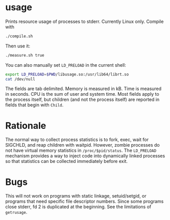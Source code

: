 usage
=====

Prints resource usage of processes to stderr.  Currently Linux only.  Compile with
```bash
./compile.sh
```

Then use it:
```bash
./measure.sh true
```
You can also manually set `LD_PRELOAD` in the current shell:
```bash
export LD_PRELOAD=$PWD/libusage.so:/usr/lib64/librt.so
cat /dev/null
```

The fields are tab delimited.  Memory is measured in kB.  Time is measured in seconds.  CPU is the sum of user and system time.  Most fields apply to the process itself, but children (and not the process itself) are reported in fields that begin with `Child`.

# Rationale
The normal way to collect process statistics is to fork, exec, wait for SIGCHLD, and reap children with waitpid.  However, zombie processes do not have virtual memory statistics in `/proc/$pid/status`.  The `LD_PRELOAD` mechanism provides a way to inject code into dynamically linked processes so that statistics can be collected immediately before exit.  

# Bugs
This will not work on programs with static linkage, setuid/setgid, or programs that need specific file descriptor numbers.  Since some programs close stderr, fd 2 is duplicated at the beginning.  See the limitations of `getrusage`. 
